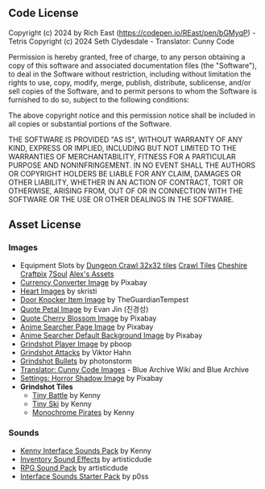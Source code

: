 ## **Code License**
Copyright (c) 2024 by Rich East (https://codepen.io/REast/pen/bGMyqP) - Tetris
Copyright (c) 2024 Seth Clydesdale - Translator: Cunny Code

Permission is hereby granted, free of charge, to any person obtaining a copy of this software and associated documentation files (the "Software"), to deal in the Software without restriction, including without limitation the rights to use, copy, modify, merge, publish, distribute, sublicense, and/or sell copies of the Software, and to permit persons to whom the Software is furnished to do so, subject to the following conditions:

The above copyright notice and this permission notice shall be included in all copies or substantial portions of the Software.

THE SOFTWARE IS PROVIDED "AS IS", WITHOUT WARRANTY OF ANY KIND, EXPRESS OR IMPLIED, INCLUDING BUT NOT LIMITED TO THE WARRANTIES OF MERCHANTABILITY, FITNESS FOR A PARTICULAR PURPOSE AND NONINFRINGEMENT. IN NO EVENT SHALL THE AUTHORS OR COPYRIGHT HOLDERS BE LIABLE FOR ANY CLAIM, DAMAGES OR OTHER LIABILITY, WHETHER IN AN ACTION OF CONTRACT, TORT OR OTHERWISE, ARISING FROM, OUT OF OR IN CONNECTION WITH THE SOFTWARE OR THE USE OR OTHER DEALINGS IN THE SOFTWARE.


## **Asset License**
### Images
- Equipment Slots by [Dungeon Crawl 32x32 tiles](https://opengameart.org/content/dungeon-crawl-32x32-tiles) [Crawl Tiles](http://code.google.com/p/crawl-tiles/) [Cheshire](https://jeevo.itch.io/dungeoneering-eq-icon-pack) [Craftpix](https://craftpix.net/freebies/free-belt-rpg-pixel-art-icons/) [7Soul](https://opengameart.org/content/98-pixel-art-rpg-icons) [Alex's Assets](https://alexs-assets.itch.io/16x16-rpg-item-pack)
- [Currency Converter Image](https://pixabay.com/illustrations/one-hundred-dollar-bill-money-163442/) by Pixabay
- [Heart Images](https://opengameart.org/content/2d-heart-2-animations) by skristi
- [Door Knocker Item Image](https://www.deviantart.com/theguardiantempest/art/Doorknocker-Custom-371217359) by TheGuardianTempest
- [Quote Petal Image](https://codepen.io/rudtjd2548/pen/qBpVzxP) by Evan Jin (진경성)
- [Quote Cherry Blossom Image](https://pixabay.com/vectors/cherry-blossom-tree-spring-flowers-7081566/) by Pixabay
- [Anime Searcher Page Image](https://pixabay.com/vectors/file-generic-icon-icons-matt-1294459/) by Pixabay
- [Anime Searcher Default Background Image](https://pixabay.com/photos/poppies-flowers-field-red-poppies-6982527/) by Pixabay
- [Grindshot Player Image](https://opengameart.org/content/blue-grass) by pboop
- [Grindshot Attacks](https://opengameart.org/content/pixelated-attackhit-animations) by Viktor Hahn
- [Grindshot Bullets](https://github.com/phaserjs/phaser-ce-coding-tips/tree/master) by photonstorm
- [Translator: Cunny Code Images](https://bluearchive.fandom.com/wiki/Arona/Gallery) - Blue Archive Wiki and Blue Archive
- [Settings: Horror Shadow Image](https://pixabay.com/vectors/boy-cartoon-fashion-chibi-kawaii-8515729/) by Pixabay
- **Grindshot Tiles**
    - [Tiny Battle](https://opengameart.org/content/tiny-battle) by Kenny
    - [Tiny Ski](https://opengameart.org/content/tiny-ski) by Kenny
    - [Monochrome Pirates](https://opengameart.org/content/monochrome-pirates) by Kenny
### Sounds
- [Kenny Interface Sounds Pack](https://www.kenney.nl/assets/interface-sounds) by Kenny
- [Inventory Sound Effects](https://opengameart.org/content/inventory-sound-effects) by artisticdude
- [RPG Sound Pack](https://opengameart.org/content/rpg-sound-pack) by artisticdude
- [Interface Sounds Starter Pack](https://opengameart.org/content/interface-sounds-starter-pack) by p0ss